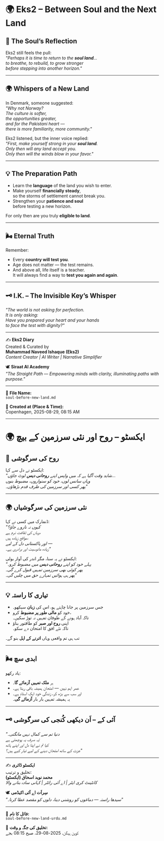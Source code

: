 # 🌍 Eks2 – Between Soul and the Next Land  

## 🌌 The Soul’s Reflection  
Eks2 still feels the pull:  
*"Perhaps it is time to return to the **soul land**…  
to breathe, to rebuild, to grow stronger  
before stepping into another horizon."*  

---  

## 🌍 Whispers of a New Land  
In Denmark, someone suggested:  
*"Why not Norway?  
The culture is softer,  
the opportunities greater,  
and for the Pakistani heart —  
there is more familiarity, more community."*  

Eks2 listened, but the inner voice replied:  
*"First, make yourself strong in your **soul land**.  
Only then will any land accept you.  
Only then will the winds blow in your favor."*  

---  

## 💡 The Preparation Path  
- Learn the **language** of the land you wish to enter.  
- Make yourself **financially steady**,  
  so the storms of settlement cannot break you.  
- Strengthen your **patience and soul**  
  before testing a new horizon.  

For only then are you truly **eligible to land**.  

---  

## 🌬️ Eternal Truth  
Remember:  
- Every **country will test you**.  
- Age does not matter — the test remains.  
- And above all, life itself is a teacher.  
It will always find a way to **test you again and again**.  

---  

## 🗝️ I.K. – The Invisible Key’s Whisper  
*"The world is not asking for perfection.  
It is only asking:  
Have you prepared your heart and your hands  
to face the test with dignity?"*  

---  

✍️ **Eks2 Diary**  
Created & Curated by  
**Muhammad Naveed Ishaque (Eks2)**  
*Content Creator | AI Writer | Narrative Simplifier*  

🕊️ **Siraat AI Academy**  
*"The Straight Path — Empowering minds with clarity, illuminating paths with purpose."*  

---  

📂 **File Name:**  
`soul-before-new-land.md`  

📅 **Created at (Place & Time):**  
Copenhagen, 2025-08-29, 08:15 AM  

---  

# 🌍 ایکسٹو – روح اور نئی سرزمین کے بیچ  

## 🌌 روح کی سرگوشی  
ایکسٹو نے دل سے کہا:  
*"شاید وقت آگیا ہے کہ میں واپس اپنے **روحانی دیس** لوٹ جاؤں…  
وہاں سانس لوں، خود کو سنواروں، مضبوط بنوں  
پھر کسی اور سرزمین کی طرف قدم بڑھاؤں۔"*  

---  

## 🌍 نئی سرزمین کی سرگوشیاں  
ڈنمارک میں کسی نے کہا:  
*"کیوں نہ ناروے جاؤ؟  
وہاں کی ثقافت نرم ہے،  
مواقع زیادہ ہیں،  
اور پاکستانی دل کے لیے —  
زیادہ مانوسیت اور برادری ہے۔"*  

ایکسٹو نے یہ سنا، مگر اندر کی آواز بولی:  
*"پہلے خود کو اپنے **روحانی دیس** میں مضبوط کرو۔  
پھر کوئی بھی سرزمین تمہیں قبول کرے گی۔  
پھر ہی ہوائیں تمہارے حق میں چلیں گی۔"*  

---  

## 💡 تیاری کا راستہ  
- جس سرزمین پر جانا چاہتے ہو، اس کی **زبان** سیکھو۔  
- خود کو **مالی طور پر مضبوط** کرو،  
  تاکہ آباد ہونے کے طوفان تمہیں نہ توڑ سکیں۔  
- اپنی **روح اور صبر** کو طاقتور بناؤ  
  تاکہ نئے افق کا امتحان دے سکو۔  

تب ہی تم واقعی وہاں **اترنے کے اہل** بنو گے۔  

---  

## 🌬️ ابدی سچ  
یاد رکھو:  
- ہر **ملک تمہیں آزمائے گا**۔  
- عمر اہم نہیں — امتحان ہمیشہ باقی رہتا ہے۔  
- اور سب سے بڑھ کر، زندگی خود ایک استاد ہے۔  
یہ ہمیشہ تمہیں بار بار **آزمائے گی**۔  

---  

## 🗝️ آئی کے – اَن دیکھی کُنجی کی سرگوشی  
*"دنیا تم سے کمال نہیں مانگتی۔  
یہ صرف یہ پوچھتی ہے:  
کیا تم نے اپنا دل اور اپنے ہاتھ  
عزت کے ساتھ امتحان دینے کے لیے تیار کیے ہیں؟"*  

---  

✍️ **ایکسٹو ڈائری**  
تخلیق و ترتیب:  
**محمد نوید اسحاق (ایکسٹو)**  
*کانٹینٹ کری ایٹر | اے آئی رائٹر | کہانی سادہ بنانے والا*  

🕊️ **سِراَت اے آئی اکیڈمی**  
*"سیدھا راستہ — دماغوں کو روشنی دینا، دلوں کو مقصد عطا کرنا۔"*  

---  

📂 **فائل کا نام:**  
`soul-before-new-land-urdu.md`  

📅 **تخلیق کی جگہ و وقت:**  
کوپن ہیگن، 2025-08-29، صبح 08:15 بجے  
